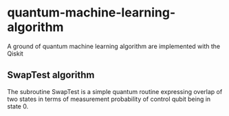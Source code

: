 # quantum-machine-learning-algorithm
A ground of quantum machine learning algorithm are implemented with the Qiskit
## SwapTest algorithm
The subroutine SwapTest is a simple quantum routine expressing overlap of two states in terms of measurement 
probability of control qubit being in state 0.
